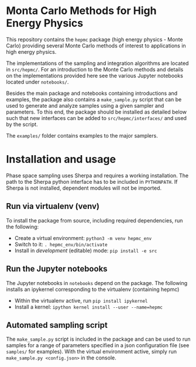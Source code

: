 # Monta Carlo Methods for High Energy Physics

This repository contains the `hepmc` package (high energy physics - Monte Carlo)
providing several Monte Carlo methods of interest to applications in 
high energy physics. 

The implementations of the sampling and integration algorithms are
located in `src/hepmc/`. For an introduction to the Monte Carlo
methods and details on the implementations provided here see the
various Jupyter notebooks located under `notebooks/`.

Besides the main package and notebooks containing introductions and examples,
the package also contains a `make_sample.py` script that can be used to
generate and analyze samples using a given sampler and parameters.
To this end, the package should be installed as detailed below such that
new interfaces can be added to `src/hepmc/interfaces/` and used by the script.

The `examples/` folder contains examples to the major samplers.

# Installation and usage

Phase space sampling uses Sherpa and requires a working installation.
The path to the Sherpa python interface has to be included in `PYTHONPATH`.
If Sherpa is not installed, dependent modules will not be imported.

## Run via virtualenv (venv)
To install the package from source, including required dependencies, 
run the following:
- Create a virtual environment: `python3 -m venv hepmc_env`
- Switch to it: `. hepmc_env/bin/activate`
- Install in *development* (editable) mode: `pip install -e src`

## Run the Jupyter notebooks
The Jupyter notebooks in `notebooks` depend on the package. The following
installs an ipykernel corresponding to the virtualenv (containing hepmc)
- Within the virtualenv active, run `pip install ipykernel`
- Install a kernel: `ipython kernel install --user --name=hepmc`

## Automated sampling script
The `make_sample.py` script is included in the package and can
be used to run samples for a range of parameters specified in a
json configuration file (see `samples/` for examples).
With the virtual environment active, simply run `make_sample.py <config.json>`
in the console.

